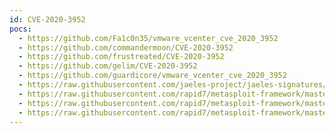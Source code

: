 ```yaml
---
id: CVE-2020-3952
pocs:
  - https://github.com/Fa1c0n35/vmware_vcenter_cve_2020_3952
  - https://github.com/commandermoon/CVE-2020-3952
  - https://github.com/frustreated/CVE-2020-3952
  - https://github.com/gelim/CVE-2020-3952
  - https://github.com/guardicore/vmware_vcenter_cve_2020_3952
  - https://raw.githubusercontent.com/jaeles-project/jaeles-signatures/master/cves/vcenter-lfi-cve-2020-3952.yaml
  - https://raw.githubusercontent.com/rapid7/metasploit-framework/master/modules/auxiliary/admin/ldap/vmware_vcenter_vmdir_auth_bypass.rb
  - https://raw.githubusercontent.com/rapid7/metasploit-framework/master/modules/auxiliary/gather/ldap_hashdump.rb
  - https://raw.githubusercontent.com/rapid7/metasploit-framework/master/modules/auxiliary/gather/vmware_vcenter_vmdir_ldap.rb
---
```


